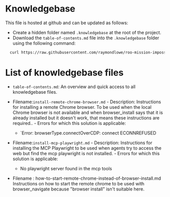# Knowledgebase

This file is hosted at github and can be updated as follows:

  - Create a hidden folder named `.knowledgebase` at the root of the project.
  - Download the `table-of-contents.md` file into the `.knowledgebase` folder using the following command:

  ```bash
    curl https://raw.githubusercontent.com/raymondlowe/roo-mission-impossible/refs/heads/main/.knowledgebase/table-of-contents.md > .knowledgebase/table-of-contents.md
   ```
   # List of knowledgebase files

   - `table-of-contents.md`: An overview and quick access to all knowledgebase files.

   - Filename:`install-remote-chrome-browser.md`
    - Description: Instructions for installing a remote Chrome browser. To be used when the local Chrome browser is not available and when browser_install says that it is already installed but it doesn't work, that means these instructions are required..
    - Errors for which this solution is applicable:
      - `Error: browserType.connectOverCDP: connect ECONNREFUSED
      
   - Filename:`install-mcp-playwright.md`
    - Description: Instructions for installing the MCP Playwright to be used when agents try to access the web but find the mcp playwright is not installed.
    - Errors for which this solution is applicable:
      - No playwright server found in the mcp tools
    
   - Filename : how-to-start-remote-chrome-instead-of-browser-install.md
    Instructions on how to start the remote chrome to be used with browser_navigate because "browser install" isn't suitable here.
